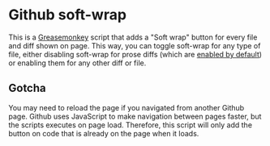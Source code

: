 Github soft-wrap
================

This is a [Greasemonkey](https://addons.mozilla.org/pt-br/firefox/addon/greasemonkey/) script that adds a "Soft wrap" button for every file and diff shown on page. This way, you can toggle soft-wrap for any type of file, either disabling soft-wrap for prose diffs (which are [enabled by default](https://github.com/blog/1707-soft-wrapping-on-prose-diffs)) or enabling them for any other diff or file.

Gotcha
------

You may need to reload the page if you navigated from another Github page. Github uses JavaScript to make navigation between pages faster, but the scripts executes on page load. Therefore, this script will only add the button on code that is already on the page when it loads.
